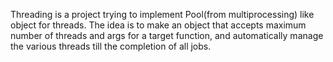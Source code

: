 Threading is a project trying to implement Pool(from multiprocessing) like object for threads.
The idea is to make an object that accepts maximum number of threads and args for a target function, and automatically manage the various threads till the completion of all jobs.

